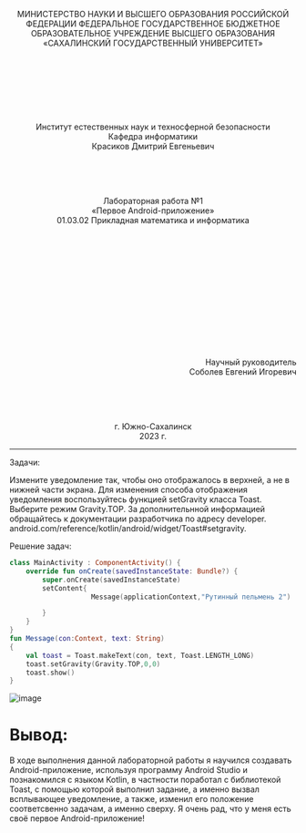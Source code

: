 <p align = "center">МИНИСТЕРСТВО НАУКИ И ВЫСШЕГО ОБРАЗОВАНИЯ
РОССИЙСКОЙ ФЕДЕРАЦИИ
ФЕДЕРАЛЬНОЕ ГОСУДАРСТВЕННОЕ БЮДЖЕТНОЕ
ОБРАЗОВАТЕЛЬНОЕ УЧРЕЖДЕНИЕ ВЫСШЕГО ОБРАЗОВАНИЯ
«САХАЛИНСКИЙ ГОСУДАРСТВЕННЫЙ УНИВЕРСИТЕТ»</p>
<br><br><br><br><br><br>
<p align = "center">Институт естественных наук и техносферной безопасности<br>Кафедра информатики<br>Красиков Дмитрий Евгеньевич</p>
<br><br><br>
<p align = "center">Лабораторная работа №1<br>«Первое Android-приложение»<br>01.03.02 Прикладная математика и информатика</p>
<br><br><br><br><br><br><br><br><br><br><br><br>
<p align = "right">Научный руководитель<br>
Соболев Евгений Игоревич</p>
<br><br><br>
<p align = "center">г. Южно-Сахалинск<br>2023 г.</p>

***
Задачи:

Измените уведомление так, чтобы оно отображалось в верхней, а не в нижней части экрана. Для изменения способа отображения уведомления воспользуйтесь функцией setGravity класса Toast. Выберите режим Gravity.TOP. За дополнительнной информацией обращайтесь к документации разработчика по адресу developer. 
android.com/reference/kotlin/android/widget/Toast#setgravity.

Решение задач:

```Kotlin
class MainActivity : ComponentActivity() {
    override fun onCreate(savedInstanceState: Bundle?) {
        super.onCreate(savedInstanceState)
        setContent{
                    Message(applicationContext,"Рутинный пельмень 2")

        }
    }
}
fun Message(con:Context, text: String)
{
    val toast = Toast.makeText(con, text, Toast.LENGTH_LONG)
    toast.setGravity(Gravity.TOP,0,0)
    toast.show()
}
```
![image](https://github.com/Mi-Gear/GeoQuiz_lab1/assets/82881153/7b1bcd71-34b8-4d11-9693-5bd33ae6fda5)
#
# Вывод:

В ходе выполнения данной лабораторной работы я научился создавать Android-приложение, используя программу Android Studio и познакомился с языком Kotlin, в частности поработал с библиотекой Toast, с помощью которой выполнил задание, а именно вызвал всплывающее уведомление, а также, изменил его положение соответсвенно задачам, а именно сверху. Я очень рад, что у меня есть своё первое Android-приложение!


